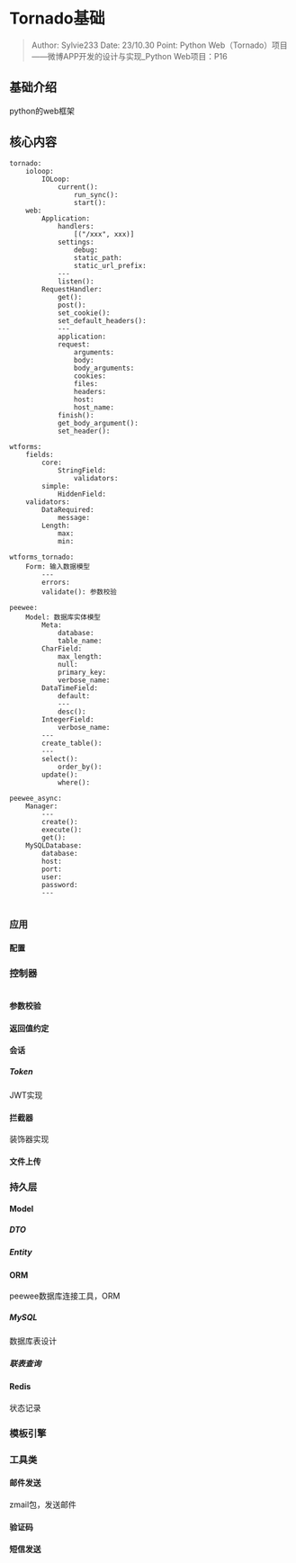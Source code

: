 # Tornado基础

> Author: Sylvie233
> Date: 23/10.30
> Point: Python Web（Tornado）项目——微博APP开发的设计与实现_Python Web项目：P16


## 基础介绍

python的web框架




## 核心内容

```
tornado:
	ioloop:
		IOLoop:
			current():
				run_sync():
				start():
	web:
		Application:
			handlers:
				[("/xxx", xxx)]
			settings:
				debug:
				static_path:
				static_url_prefix:
			---
			listen():
		RequestHandler:
			get():
			post():
			set_cookie():
			set_default_headers():
			---
			application:
			request:
				arguments:
				body:
				body_arguments:
				cookies:
				files:
				headers:
				host:
				host_name:
			finish():
			get_body_argument():
			set_header():

wtforms:
	fields:
		core:
			StringField:
				validators:
		simple:
			HiddenField:
	validators:
		DataRequired:
			message:
		Length:
			max:
			min:
		
wtforms_tornado:
	Form: 输入数据模型
		---
		errors:
		validate(): 参数校验

peewee:
	Model: 数据库实体模型
		Meta:
			database:
			table_name:
		CharField:
			max_length:
			null:
			primary_key:
			verbose_name:
		DataTimeField:
			default:
			---
			desc():
		IntegerField:
			verbose_name:
		---
		create_table():
		---
		select():
			order_by():
		update():
			where():

peewee_async:
	Manager:
		--- 
		create():
		execute():
		get():
	MySQLDatabase:
		database:
		host:
		port:
		user:
		password:
		---
		
```



### 应用

#### 配置




### 控制器

```

```

#### 参数校验



#### 返回值约定


#### 会话

##### Token

JWT实现





#### 拦截器

装饰器实现



#### 文件上传








### 持久层

#### Model
##### DTO

##### Entity






#### ORM
peewee数据库连接工具，ORM


##### MySQL

数据库表设计





##### 联表查询
 




#### Redis

状态记录



### 模板引擎




### 工具类

#### 邮件发送

zmail包，发送邮件

#### 验证码



#### 短信发送










